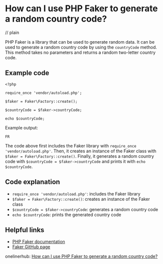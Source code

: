 # How can I use PHP Faker to generate a random country code?
// plain

PHP Faker is a library that can be used to generate random data. It can be used to generate a random country code by using the `countryCode` method. This method takes no parameters and returns a random two-letter country code.

## Example code


```
<?php

require_once 'vendor/autoload.php';

$faker = Faker\Factory::create();

$countryCode = $faker->countryCode;

echo $countryCode;

```

Example output:

```
FR
```

The code above first includes the Faker library with `require_once 'vendor/autoload.php'`. Then, it creates an instance of the Faker class with `$faker = Faker\Factory::create()`. Finally, it generates a random country code with `$countryCode = $faker->countryCode` and prints it with `echo $countryCode`.

## Code explanation

- `require_once 'vendor/autoload.php'`: includes the Faker library
- `$faker = Faker\Factory::create()`: creates an instance of the Faker class
- `$countryCode = $faker->countryCode`: generates a random country code
- `echo $countryCode`: prints the generated country code

## Helpful links
- [PHP Faker documentation](https://github.com/fzaninotto/Faker#fakerprovidercountry)
- [Faker GitHub page](https://github.com/fzaninotto/Faker)

onelinerhub: [How can I use PHP Faker to generate a random country code?](https://onelinerhub.com/php-faker/how-can-i-use-php-faker-to-generate-a-random-country-code)